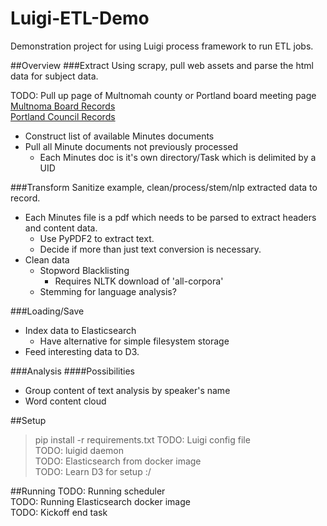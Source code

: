 Luigi-ETL-Demo
==============

Demonstration project for using Luigi process framework to run ETL jobs.

##Overview
###Extract
Using scrapy, pull web assets and parse the html data for subject data. 

TODO: Pull up page of Multnomah county or Portland board meeting page  
[Multnoma Board Records](http://multnomah.granicus.com/ViewPublisher.php?view_id=3)  
[Portland Council Records](http://www.portlandonline.com/auditor/index.cfm?c=56676)  
 * Construct list of available Minutes documents
 * Pull all Minute documents not previously processed
    * Each Minutes doc is it's own directory/Task which is delimited by a UID

###Transform
Sanitize example, clean/process/stem/nlp extracted data to record.  
 * Each Minutes file is a pdf which needs to be parsed to extract headers and content data.
    * Use PyPDF2 to extract text.
    * Decide if more than just text conversion is necessary.
 * Clean data
    * Stopword Blacklisting
        * Requires NLTK download of 'all-corpora'
    * Stemming for language analysis?

###Loading/Save
 * Index data to Elasticsearch 
    * Have alternative for simple filesystem storage
 * Feed interesting data to D3.

###Analysis
####Possibilities 
 * Group content of text analysis by speaker's name
 * Word content cloud

##Setup
> pip install -r requirements.txt
TODO: Luigi config file  
TODO: luigid daemon  
TODO: Elasticsearch from docker image  
TODO: Learn D3 for setup :/  

##Running
TODO: Running scheduler  
TODO: Running Elasticsearch docker image  
TODO: Kickoff end task  

